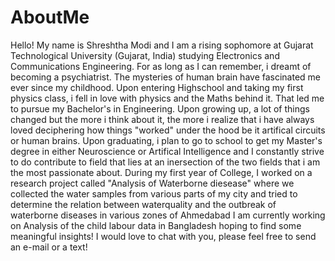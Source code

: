 # AboutMe
Hello! 
My name is Shreshtha Modi and I am a rising sophomore at Gujarat Technological University (Gujarat, India) studying Electronics and Communications Engineering. For as long as I can remember, i dreamt of becoming a psychiatrist. The mysteries of human brain have fascinated me ever since my childhood. Upon entering Highschool and taking my first physics class, i fell in love with physics and the Maths behind it. That led me to pursue my Bachelor's in Engineering. Upon growing up, a lot of things changed but the more i think about it, the more i realize that i have always loved deciphering how things "worked" under the hood be it artifical circuits or human brains. Upon graduating, i plan to go to school to get my Master's degree in either Neuroscience or Artifical Intelligence and I constantly strive to do contribute to field that lies at an inersection of the two fields that i am the most passionate about.
During my first year of College, I worked on a research project called "Analysis of Waterborne diesease" where we collected the water samples from various parts of my city and tried to determine the relation between waterquality and the outbreak of waterborne diseases in various zones of Ahmedabad
I am currently working on Analysis of the child labour data in Bangladesh hoping to find some meaningful insights! 
I would love to chat with you, please feel free to send an e-mail or a text!

